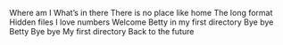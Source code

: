 Where am I
What’s in there
There is no place like home
The long format
Hidden files
I love numbers
Welcome
Betty in my first directory
Bye bye Betty
Bye bye My first directory
Back to the future
